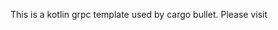 This is a kotlin grpc template used by cargo bullet.
Please visit [](https://github.com/thegenius/bullet)